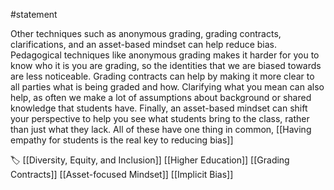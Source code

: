 #statement

Other techniques such as anonymous grading, grading contracts, clarifications, and an asset-based mindset can help reduce bias. Pedagogical techniques like anonymous grading makes it harder for you to know who it is you are grading, so the identities that we are biased towards are less noticeable. Grading contracts can help by making it more clear to all parties what is being graded and how. Clarifying what you mean can also help, as often we make a lot of  assumptions about background or shared knowledge that students have. Finally, an asset-based mindset can shift your perspective to help you see what students bring to the class, rather than just what they lack. All of these have one thing in common, [[Having empathy for students is the real key to reducing bias]]

🏷️ [[Diversity, Equity, and Inclusion]] [[Higher Education]] [[Grading Contracts]] [[Asset-focused Mindset]] [[Implicit Bias]]